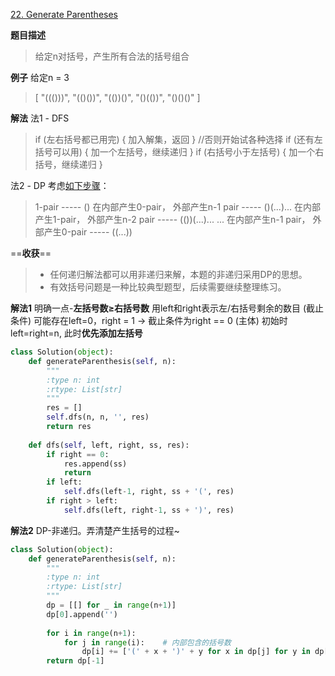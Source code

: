 [22. Generate Parentheses](https://leetcode.com/problems/generate-parentheses/description/)

**题目描述**
> 给定n对括号，产生所有合法的括号组合

**例子**
给定n = 3
> [
  "((()))",
  "(()())",
  "(())()",
  "()(())",
  "()()()"
]

**解法**
法1 - DFS
> if (左右括号都已用完) {
  加入解集，返回
}
//否则开始试各种选择
if (还有左括号可以用) {
  加一个左括号，继续递归
}
if (右括号小于左括号) {
  加一个右括号，继续递归
}

法2 - DP
考虑[如下步骤](https://leetcode.com/problems/generate-parentheses/discuss/10369/Clean-Python-DP-Solution)：
> 1-pair ----- ()
> 在内部产生0-pair， 外部产生n-1 pair ----- ()(...)...
> 在内部产生1-pair， 外部产生n-2 pair ----- (())(...)...
> ...
> 在内部产生n-1 pair， 外部产生0-pair ----- ((...))

==**收获**==
> - 任何递归解法都可以用非递归来解，本题的非递归采用DP的思想。
> - 有效括号问题是一种比较典型题型，后续需要继续整理练习。

**解法1**
明确一点-**左括号数≥右括号数**
用left和right表示左/右括号剩余的数目
(截止条件) 可能存在left=0，right = 1  → 截止条件为right == 0
(主体) 初始时left=right=n, 此时**优先添加左括号**
```python
class Solution(object):
    def generateParenthesis(self, n):
        """
        :type n: int
        :rtype: List[str]
        """
        res = []
        self.dfs(n, n, '', res)
        return res
    
    def dfs(self, left, right, ss, res):
        if right == 0:
            res.append(ss)
            return
        if left:
            self.dfs(left-1, right, ss + '(', res)
        if right > left:
            self.dfs(left, right-1, ss + ')', res)     
```
**解法2**
DP-非递归。弄清楚产生括号的过程~
```python
class Solution(object):
    def generateParenthesis(self, n):
        """
        :type n: int
        :rtype: List[str]
        """
        dp = [[] for _ in range(n+1)]
        dp[0].append('')
        
        for i in range(n+1):
            for j in range(i):    # 内部包含的括号数
                dp[i] += ['(' + x + ')' + y for x in dp[j] for y in dp[i-j-1]]
        return dp[-1]
```
